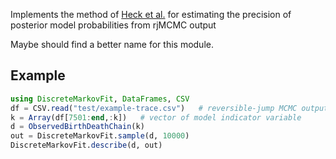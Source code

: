 Implements the method of [Heck et al.](https://link.springer.com/article/10.1007/s11222-018-9828-0) for estimating the precision of posterior model probabilities from rjMCMC output

Maybe should find a better name for this module.

## Example

```julia
using DiscreteMarkovFit, DataFrames, CSV
df = CSV.read("test/example-trace.csv")   # reversible-jump MCMC output
k = Array(df[7501:end,:k])   # vector of model indicator variable
d = ObservedBirthDeathChain(k)
out = DiscreteMarkovFit.sample(d, 10000)
DiscreteMarkovFit.describe(d, out)
```
